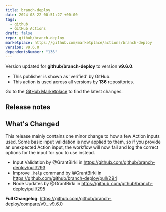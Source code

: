 ```yaml
---
title: branch-deploy
date: 2024-08-22 00:51:27 +00:00
tags:
  - github
  - GitHub Actions
draft: false
repo: github/branch-deploy
marketplace: https://github.com/marketplace/actions/branch-deploy
version: v9.6.0
dependentsNumber: "136"
---
```



Version updated for **github/branch-deploy** to version **v9.6.0**.
- This publisher is shown as 'verified' by GitHub.
- This action is used across all versions by **136** repositories.

Go to the [GitHub Marketplace](https://github.com/marketplace/actions/branch-deploy) to find the latest changes.

## Release notes

## What's Changed

This release mainly contains one minor change to how a few Action inputs used. Some basic input validation is now applied to them, so if you provide an unexpected Action input, the workflow will now fail and log the correct options for the input for you to use instead.

* Input Validation by @GrantBirki in https://github.com/github/branch-deploy/pull/293
* Improve `.help` command by @GrantBirki in https://github.com/github/branch-deploy/pull/294
* Node Updates by @GrantBirki in https://github.com/github/branch-deploy/pull/295


**Full Changelog**: https://github.com/github/branch-deploy/compare/v9...v9.6.0
